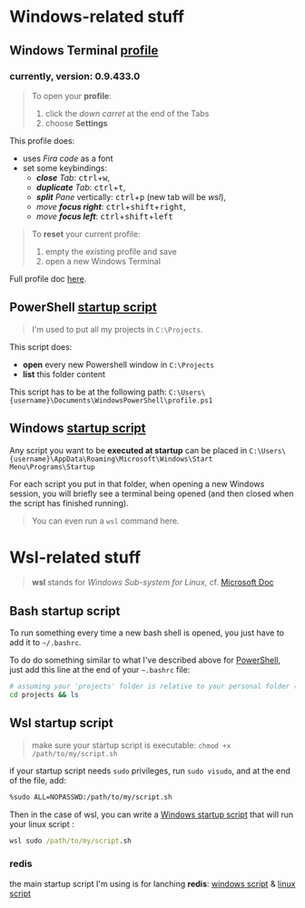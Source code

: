# Windows-related stuff

## **Windows Terminal** [profile](/windows/profiles.json)
### currently, version: 0.9.433.0
> To open your **profile**:
> 1. click the _down carret_ at the end of the Tabs
> 2. choose **Settings**

This profile does:
- uses _Fira code_ as a font
- set some keybindings:
  - _**close** Tab_: <kbd>ctrl</kbd>+<kbd>w</kbd>,
  - _**duplicate** Tab_: <kbd>ctrl</kbd>+<kbd>t</kbd>,
  - _**split** Pane_ vertically: <kbd>ctrl</kbd>+<kbd>p</kbd> (new tab will be _wsl_),
  - _move **focus right**_: <kbd>ctrl</kbd>+<kbd>shift</kbd>+<kbd>right</kbd>,
  - _move **focus left**_: <kbd>ctrl</kbd>+<kbd>shift</kbd>+<kbd>left</kbd>

> To **reset** your current profile:
> 1. empty the existing profile and save
> 2. open a new Windows Terminal

Full profile doc [here](https://github.com/microsoft/terminal/blob/master/doc/cascadia/SettingsSchema.md).

## PowerShell [startup script](/windows/profile.ps1)
> I'm used to put all my projects in `C:\Projects`.

This script does:
 - **open** every new Powershell window in `C:\Projects`
 - **list** this folder content

This script has to be at the following path: `C:\Users\{username}\Documents\WindowsPowerShell\profile.ps1`

## Windows [startup script](/windows/startup.cmd)
Any script you want to be **executed at startup** can be placed in `C:\Users\{username}\AppData\Roaming\Microsoft\Windows\Start Menu\Programs\Startup`

For each script you put in that folder, when opening a new Windows session, you will briefly see a terminal being opened (and then closed when the script has finished running).
> You can even run a `wsl` command here.

# Wsl-related stuff
> **wsl** stands for _Windows Sub-system for Linux_,
> cf. [Microsoft Doc](https://docs.microsoft.com/en-us/windows/wsl/about) 

## Bash startup script
To run something every time a new bash shell is opened, you just have to add it to `~/.bashrc`.

To do do something similar to what I've described above for [PowerShell](#powershell-startup-script), just add this line at the end of your `~.bashrc` file:
```sh
# assuming your 'projects' folder is relative to your personal folder (/mnt/c/Users/{username})
cd projects && ls
```

## Wsl startup script
> make sure your startup script is executable: `chmod +x /path/to/my/script.sh`

if your startup script needs `sudo` privileges, run `sudo visudo`, and at the end of the file, add:
```sh
%sudo ALL=NOPASSWD:/path/to/my/script.sh
```

Then in the case of wsl, you can write a [Windows startup script](#windows-startup-script) that will run your linux script :
```cmd
wsl sudo /path/to/my/script.sh
```

### redis
the main startup script I'm using is for lanching **redis**:
[windows script](/wsl/startup-redis.cmd) & [linux script](/wsl/start-redis.sh)

